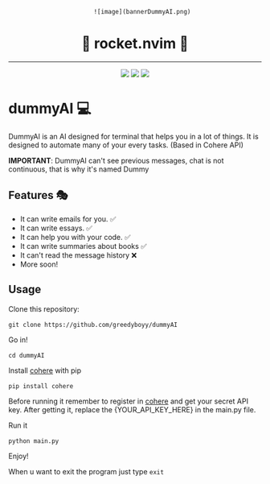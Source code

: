 

<div align="center">

        ![image](bannerDummyAI.png)

  <h1>🚀 rocket.nvim 🚀</h1>
  <hr>
  <img src="https://img.shields.io/badge/status-building-brightgreen">
  <img src="https://img.shields.io/badge/build%20by-frannn-blue">
  <img src="https://img.shields.io/github/last-commit/greedyboyy/dummyAI">
</div>

# dummyAI 💻
DummyAI is an AI designed for terminal that helps you in a lot of things. It is designed to automate many of your every tasks. (Based in Cohere API)


**IMPORTANT**: 
DummyAI can't see previous messages, chat is not continuous, that is why it's named Dummy

## Features 🎭
- It can write emails for you. ✅
- It can write essays. ✅
- It can help you with your code. ✅
- It can write summaries about books ✅
- It can't read the message history ❌
- More soon!

## Usage
Clone this repository:

```
git clone https://github.com/greedyboyy/dummyAI
```
Go in!
```
cd dummyAI
```
Install [cohere](https://cohere.com) with pip
```
pip install cohere
```

Before running it remember to register in [cohere](https://cohere.com) and get your secret API key.
After getting it, replace the {YOUR_API_KEY_HERE} in the main.py file.


Run it
```
python main.py
```

Enjoy!

When u want to exit the program just type `exit`
